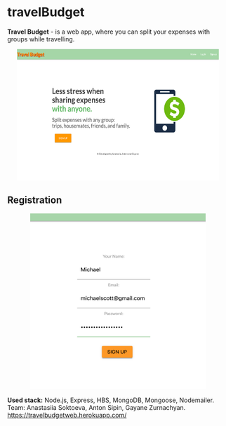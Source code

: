 # travelBudget
**Travel Budget** - is a web app, where you can split your expenses with groups while travelling.
<p align="center">
  <img width="460" height="300" src="https://github.com/anastasiiasok/travelBudget/blob/main/public/ourapp.png">
</p>

## Registration

<p align="center">
<img width="400" height="400" src="https://github.com/anastasiiasok/travelBudget/blob/main/public/img/register.png">
</p>

**Used stack:** Node.js, Express, HBS, MongoDB, Mongoose, Nodemailer. <br/>
Team: Anastasiia Soktoeva, Anton Sipin, Gayane Zurnachyan.<br/>
https://travelbudgetweb.herokuapp.com/
